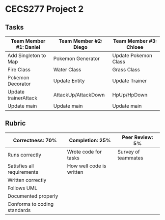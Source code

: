 # CECS277 Project 2

## Tasks
| Team Member #1: Daniel | Team Member #2: Diego | Team Member #3: Chloee |
|------------------------|-----------------------|------------------------|
| Add Singleton to Map   | Pokemon Generator     | Update Pokemon Class   |
| Fire Class             | Water Class           | Grass Class            |
| Pokemon Decorator      | Update Entity         | Update Trainer         |
| Update trainerAttack   | AttackUp/AttackDown   | HpUp/HpDown            |
| Update main            | Update main           | Update main            |

## Rubric
| Correctness: 70%             | Completion: 25%          | Peer Review: 5%     |
|------------------------------|--------------------------|---------------------|
| Runs correctly               | Wrote code for tasks     | Survey of teammates |
| Satisfies all requirements   | How well code is written |
| Written correctly            |
| Follows UML                  |
| Documented properly          |
| Conforms to coding standards |
